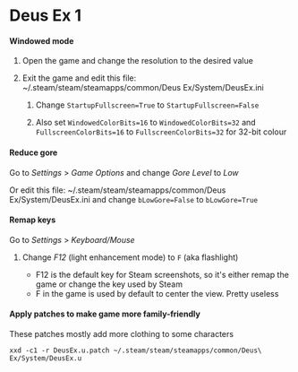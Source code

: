 # Deus Ex 1

#### Windowed mode

1. Open the game and change the resolution to the desired value

1. Exit the game and edit this file: ~/.steam/steam/steamapps/common/Deus Ex/System/DeusEx.ini

   1. Change `StartupFullscreen=True` to `StartupFullscreen=False`

   1. Also set `WindowedColorBits=16` to `WindowedColorBits=32` and `FullscreenColorBits=16` to `FullscreenColorBits=32` for 32-bit colour

#### Reduce gore

Go to _Settings_ > _Game Options_ and change _Gore Level_ to _Low_

Or edit this file: ~/.steam/steam/steamapps/common/Deus Ex/System/DeusEx.ini and change `bLowGore=False` to `bLowGore=True`

#### Remap keys

Go to _Settings_ > _Keyboard/Mouse_

1. Change _F12_ (light enhancement mode) to `F` (aka flashlight)

   - F12 is the default key for Steam screenshots, so it's either remap the game or change the key used by Steam
   - F in the game is used by default to center the view. Pretty useless

#### Apply patches to make game more family-friendly

These patches mostly add more clothing to some characters

```
xxd -c1 -r DeusEx.u.patch ~/.steam/steam/steamapps/common/Deus\ Ex/System/DeusEx.u
```
